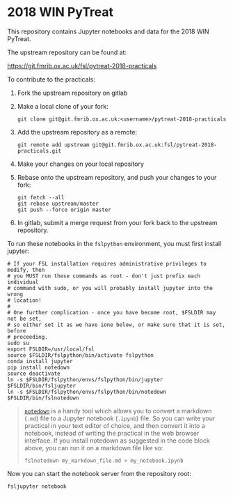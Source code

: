# 2018 WIN PyTreat


This repository contains Jupyter notebooks and data for the 2018 WIN PyTreat.


The upstream repository can be found at:

https://git.fmrib.ox.ac.uk/fsl/pytreat-2018-practicals


To contribute to the practicals:

1. Fork the upstream repository on gitlab

2. Make a local clone of your fork:

    ```
    git clone git@git.fmrib.ox.ac.uk:<username>/pytreat-2018-practicals
    ```

3. Add the upstream repository as a remote:

    ```
    git remote add upstream git@git.fmrib.ox.ac.uk:fsl/pytreat-2018-practicals.git
    ```

4. Make your changes on your local repository

5. Rebase onto the upstream repository, and push your changes to your fork:

    ```
    git fetch --all
    git rebase upstream/master
    git push --force origin master
    ```

6. In gitlab, submit a merge request from your fork back to the upstream
   repository.


To run these notebooks in the `fslpython` environment, you must first install
jupyter:


```
# If your FSL installation requires administrative privileges to modify, then
# you MUST run these commands as root - don't just prefix each individual
# command with sudo, or you will probably install jupyter into the wrong
# location!
#
# One further complication - once you have become root, $FSLDIR may not be set,
# so either set it as we have ione below, or make sure that it is set, before
# proceeding.
sudo su
export FSLDIR=/usr/local/fsl
source $FSLDIR/fslpython/bin/activate fslpython
conda install jupyter
pip install notedown
source deactivate
ln -s $FSLDIR/fslpython/envs/fslpython/bin/jupyter $FSLDIR/bin/fsljupyter
ln -s $FSLDIR/fslpython/envs/fslpython/bin/notedown $FSLDIR/bin/fslnotedown
```


> [`notedown`](https://github.com/aaren/notedown) is a handy tool which allows
> you to convert a markdown (`.md`) file to a Jupyter notebook (`.ipynb`)
> file. So you can write your practical in your text editor of choice, and
> then convert it into a notebook, instead of writing the practical in the web
> browser interface. If you install notedown as suggested in the code block
> above, you can run it on a markdown file like so:
>
> ```
> fslnotedown my_markdown_file.md > my_notebook.ipynb
> ```


Now you can start the notebook server from the repository root:

```
fsljupyter notebook
```
